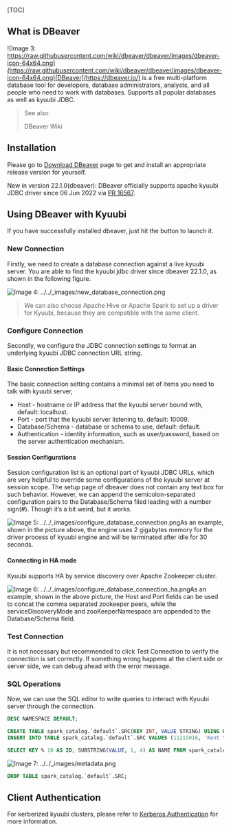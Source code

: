 [TOC]

What is DBeaver
-------------------------------------------------------------------------------------------------------------------------------

![Image 3: https://raw.githubusercontent.com/wiki/dbeaver/dbeaver/images/dbeaver-icon-64x64.png](https://raw.githubusercontent.com/wiki/dbeaver/dbeaver/images/dbeaver-icon-64x64.png)[DBeaver](https://dbeaver.io/) is a free multi-platform database tool for developers, database administrators, analysts, and all people who need to work with databases. Supports all popular databases as well as kyuubi JDBC.

> See also
> 
> DBeaver Wiki

Installation
-------------------------------------------------------------------------------------------------------------------------

Please go to [Download DBeaver](https://dbeaver.io/download/) page to get and install an appropriate release version for yourself.

New in version 22.1.0(dbeaver): DBeaver officially supports apache kyuubi JDBC driver since 06 Jun 2022 via [PR 16567](https://github.com/dbeaver/dbeaver/issues/16567).

Using DBeaver with Kyuubi
---------------------------------------------------------------------------------------------------------------------------------------------------

If you have successfully installed dbeaver, just hit the button to launch it.

### New Connection

Firstly, we need to create a database connection against a live kyuubi server. You are able to find the kyuubi jdbc driver since dbeaver 22.1.0, as shown in the following figure.

![Image 4: ../../_images/new_database_connection.png](https://kyuubi.readthedocs.io/en/v1.9.1/_images/new_database_connection.png)

> We can also choose Apache Hive or Apache Spark to set up a driver for Kyuubi, because they are compatible with the same client.

### Configure Connection

Secondly, we configure the JDBC connection settings to format an underlying kyuubi JDBC connection URL string.

#### Basic Connection Settings

The basic connection setting contains a minimal set of items you need to talk with kyuubi server,

*   Host - hostname or IP address that the kyuubi server bound with, default: localhost.
*   Port - port that the kyuubi server listening to, default: 10009.
*   Database/Schema - database or schema to use, default: default.
*   Authentication - identity information, such as user/password, based on the server authentication mechanism.

#### Session Configurations

Session configuration list is an optional part of kyuubi JDBC URLs, which are very helpful to override some configurations of the kyuubi server at session scope. The setup page of dbeaver does not contain any text box for such behavior. However, we can append the semicolon-separated configuration pairs to the Database/Schema filed leading with a number sign(#). Though it’s a bit weird, but it works.

![Image 5: ../../_images/configure_database_connection.png](https://kyuubi.readthedocs.io/en/v1.9.1/_images/configure_database_connection.png)As an example, shown in the picture above, the engine uses 2 gigabytes memory for the driver process of kyuubi engine and will be terminated after idle for 30 seconds.

#### Connecting in HA mode

Kyuubi supports HA by service discovery over Apache Zookeeper cluster.

![Image 6: ../../_images/configure_database_connection_ha.png](https://kyuubi.readthedocs.io/en/v1.9.1/_images/configure_database_connection_ha.png)As an example, shown in the above picture, the Host and Port fields can be used to concat the comma separated zookeeper peers, while the serviceDiscoveryMode and zooKeeperNamespace are appended to the Database/Schema field.

### Test Connection

It is not necessary but recommended to click Test Connection to verify the connection is set correctly. If something wrong happens at the client side or server side, we can debug ahead with the error message.

### SQL Operations

Now, we can use the SQL editor to write queries to interact with Kyuubi server through the connection.

```sql
DESC NAMESPACE DEFAULT;
```

```sql
CREATE TABLE spark_catalog.`default`.SRC(KEY INT, VALUE STRING) USING PARQUET;
INSERT INTO TABLE spark_catalog.`default`.SRC VALUES (11215016, 'Kent Yao');
```

```sql
SELECT KEY % 10 AS ID, SUBSTRING(VALUE, 1, 4) AS NAME FROM spark_catalog.`default`.SRC;
```

![Image 7: ../../_images/metadata.png](https://kyuubi.readthedocs.io/en/v1.9.1/_images/metadata.png)

```sql
DROP TABLE spark_catalog.`default`.SRC;
```

Client Authentication
-------------------------------------------------------------------------------------------------------------------------------------------

For kerberized kyuubi clusters, please refer to [Kerberos Authentication](https://kyuubi.readthedocs.io/en/v1.9.1/client/advanced/kerberized_kyuubi.html#bi-tools) for more information.
